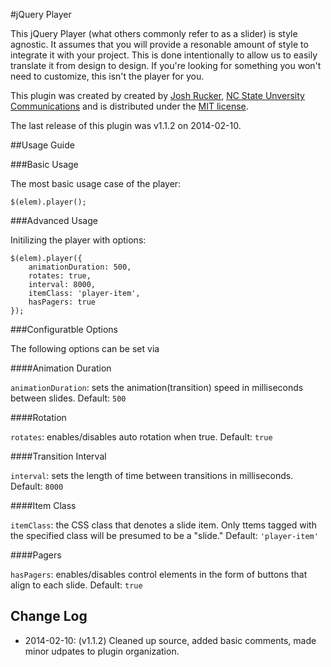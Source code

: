 #jQuery Player
 
This jQuery Player \(what others commonly refer to as a slider\) is style agnostic.  It assumes that you will provide a resonable amount of style to integrate it with your project.  This is done intentionally to allow us to easily translate it from design to design. If you're looking for something you won't need to customize, this isn't the player for you.
 
This plugin was created by created by [Josh Rucker](http://www.joshrucker.com), [NC State Unversity Communications](http://www.ncsu.edu/university-communications/) and is distributed under the [MIT license](http://opensource.org/licenses/MIT).  

The last release of this plugin was v1.1.2 on 2014-02-10. 

##Usage Guide

###Basic Usage

The most basic usage case of the player:

	$(elem).player();

###Advanced Usage

Initilizing the player with options:

	$(elem).player({
		animationDuration: 500,
		rotates: true,
		interval: 8000,
		itemClass: 'player-item',
		hasPagers: true
	});


###Configuratble Options

The following options can be set via 

####Animation Duration

<code>animationDuration</code>: sets the animation\(transition\) speed in milliseconds between slides. Default: <code>500</code> 

####Rotation

<code>rotates</code>: enables/disables auto rotation when true. Default: <code>true</code>

####Transition Interval

<code>interval</code>: sets the length of time between transitions in milliseconds. Default: <code>8000</code>

####Item Class

<code>itemClass</code>: the CSS class that denotes a slide item. Only ttems tagged with the specified class will be presumed to be a "slide." Default: <code>'player-item'</code>

####Pagers

<code>hasPagers</code>: enables/disables control elements in the form of buttons that align to each slide. Default: <code>true</code>

## Change Log

* 2014-02-10:	(v1.1.2) Cleaned up source, added basic comments, made minor udpates to plugin organization.